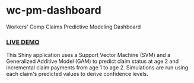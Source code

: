 # wc-pm-dashboard

Workers' Comp Claims Predictive Modeling Dashboard

### [LIVE DEMO](https://tychobra.shinyapps.io/wc-pm-dashboard/)

This Shiny application uses a Support Vector Machine (SVM) and a Generalized Additive Model (GAM) to predict claim status at age 2 and incremental claim payments from age 1 to age 2.  Simulations are run using each claim's predicted values to derive confidence levels.
